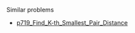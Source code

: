 Similar problems
- [p719_Find_K-th_Smallest_Pair_Distance](https://github.com/genxium/Leetcode/tree/master/p719_Find_K-th_Smallest_Pair_Distance)
